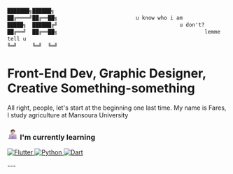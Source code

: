
```
███████╗██████╗ 
██╔════╝██╔══██╗                         u know who i am
█████╗  ██████╔╝                                       u don't?
██╔══╝  ██╔══██╗                                               lemme tell u
╚═╝     ╚═╝  ╚═╝
```
# Front-End Dev, Graphic Designer, Creative Something-something
All right, people, let's start at the beginning one last time. My name is Fares, I study agriculture at Mansoura University

 ### <img src="Photos/Man Technologist Light Skin Tone.png" alt="Man Technologist" width="25" height="25" /> I'm currently learning
<a href="https://roadmap.sh/u/frmamlf">
    <img src="https://ziadoua.github.io/m3-Markdown-Badges/badges/Flutter/flutter3.svg" alt="Flutter">
<a href="https://roadmap.sh/u/frmamlf">
    <img src="https://ziadoua.github.io/m3-Markdown-Badges/badges/Python/python3.svg" alt="Python">
<a href="https://roadmap.sh/u/frmamlf">
    <img src="https://ziadoua.github.io/m3-Markdown-Badges/badges/Dart/dart3.svg" alt="Dart">
  </a>
</p>
---


 
